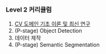 ### Level 2 커리큘럼

1. [CV 도메인 기초 이론 및 최신 연구](https://github.com/baekkr95/Boostcamp_AI_Tech/tree/main/Level2/1.%20CV%20Domain%20Basics)
2. (P-stage) Object Detection
3. 데이터 제작
4. (P-stage) Semantic Segmentation
